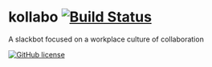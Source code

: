 # kollabo [![Build Status](https://travis-ci.org/project-digital/kollabo.svg?branch=master)](https://travis-ci.org/project-digital/kollabo)
A slackbot focused on a workplace culture of collaboration

[![GitHub license](https://img.shields.io/badge/license-GPLv3-blue.svg)](https://github.com/project-digital/slackbot-onboard/blob/master/LICENSE)
